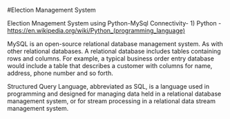  #Election Management System
 
 Election Mnagement System using Python-MySql Connectivity-
     1) Python - https://en.wikipedia.org/wiki/Python_(programming_language)





MySQL is an open-source relational database management system. As with other relational databases. A relational database includes tables containing rows and columns. For example, a typical business order entry database would include a table that describes a customer with columns for name, address, phone number and so forth.

Structured Query Language, abbreviated as SQL, is a language used in programming and designed for managing data held in a relational database management system, or for stream processing in a relational data stream management system.








